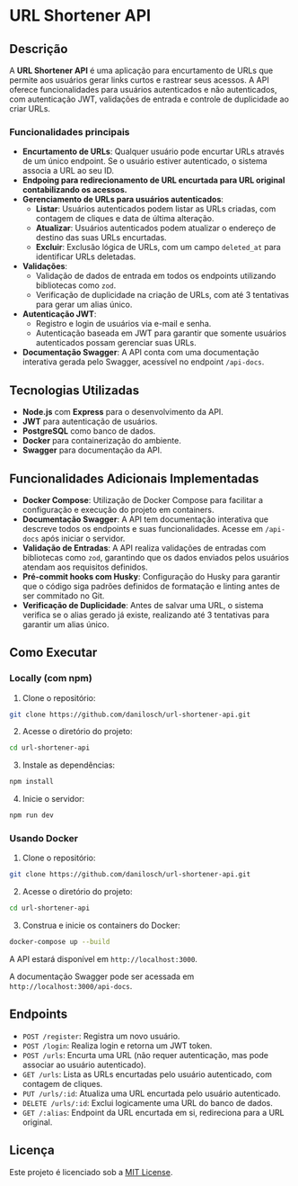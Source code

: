 # URL Shortener API

## Descrição

A **URL Shortener API** é uma aplicação para encurtamento de URLs que permite aos usuários gerar links curtos e rastrear seus acessos. A API oferece funcionalidades para usuários autenticados e não autenticados, com autenticação JWT, validações de entrada e controle de duplicidade ao criar URLs.

### Funcionalidades principais

- **Encurtamento de URLs**: Qualquer usuário pode encurtar URLs através de um único endpoint. Se o usuário estiver autenticado, o sistema associa a URL ao seu ID.
- **Endpoing para redirecionamento de URL encurtada para URL original contabilizando os acessos.**
- **Gerenciamento de URLs para usuários autenticados**:
  - **Listar**: Usuários autenticados podem listar as URLs criadas, com contagem de cliques e data de última alteração.
  - **Atualizar**: Usuários autenticados podem atualizar o endereço de destino das suas URLs encurtadas.
  - **Excluir**: Exclusão lógica de URLs, com um campo `deleted_at` para identificar URLs deletadas.
- **Validações**:
  - Validação de dados de entrada em todos os endpoints utilizando bibliotecas como `zod`.
  - Verificação de duplicidade na criação de URLs, com até 3 tentativas para gerar um alias único.
- **Autenticação JWT**:
  - Registro e login de usuários via e-mail e senha.
  - Autenticação baseada em JWT para garantir que somente usuários autenticados possam gerenciar suas URLs.
- **Documentação Swagger**: A API conta com uma documentação interativa gerada pelo Swagger, acessível no endpoint `/api-docs`.

## Tecnologias Utilizadas

- **Node.js** com **Express** para o desenvolvimento da API.
- **JWT** para autenticação de usuários.
- **PostgreSQL** como banco de dados.
- **Docker** para containerização do ambiente.
- **Swagger** para documentação da API.

## Funcionalidades Adicionais Implementadas

- **Docker Compose**: Utilização de Docker Compose para facilitar a configuração e execução do projeto em containers.
- **Documentação Swagger**: A API tem documentação interativa que descreve todos os endpoints e suas funcionalidades. Acesse em `/api-docs` após iniciar o servidor.
- **Validação de Entradas**: A API realiza validações de entradas com bibliotecas como `zod`, garantindo que os dados enviados pelos usuários atendam aos requisitos definidos.
- **Pré-commit hooks com Husky**: Configuração do Husky para garantir que o código siga padrões definidos de formatação e linting antes de ser commitado no Git.
- **Verificação de Duplicidade**: Antes de salvar uma URL, o sistema verifica se o alias gerado já existe, realizando até 3 tentativas para garantir um alias único.

## Como Executar

### Locally (com npm)

1. Clone o repositório:

```bash
git clone https://github.com/danilosch/url-shortener-api.git
```

2. Acesse o diretório do projeto:

```bash
cd url-shortener-api
```

3. Instale as dependências:

```bash
npm install
```

4. Inicie o servidor:

```bash
npm run dev
```

### Usando Docker

1. Clone o repositório:

```bash
git clone https://github.com/danilosch/url-shortener-api.git
```

2. Acesse o diretório do projeto:

```bash
cd url-shortener-api
```

3. Construa e inicie os containers do Docker:

```bash
docker-compose up --build
```

A API estará disponível em `http://localhost:3000`.

A documentação Swagger pode ser acessada em `http://localhost:3000/api-docs`.

## Endpoints

- `POST /register`: Registra um novo usuário.
- `POST /login`: Realiza login e retorna um JWT token.
- `POST /urls`: Encurta uma URL (não requer autenticação, mas pode associar ao usuário autenticado).
- `GET /urls`: Lista as URLs encurtadas pelo usuário autenticado, com contagem de cliques.
- `PUT /urls/:id`: Atualiza uma URL encurtada pelo usuário autenticado.
- `DELETE /urls/:id`: Exclui logicamente uma URL do banco de dados.
- `GET /:alias`: Endpoint da URL encurtada em si, redireciona para a URL original.

## Licença

Este projeto é licenciado sob a [MIT License](LICENSE).

